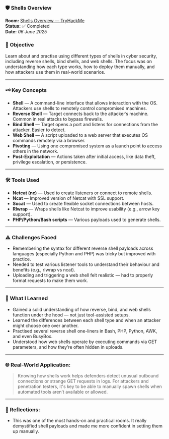 ### 🛡️ Shells Overview

**Room:** [Shells Overview — TryHackMe](https://tryhackme.com/room/shellsoverview)  
**Status:** ✅ Completed  
**Date:** *06 June 2025* 

### 🎯 Objective
Learn about and practise using different types of shells in cyber security, including reverse shells, bind shells, and web shells. The focus was on understanding how each type works, how to deploy them manually, and how attackers use them in real-world scenarios.

---

### 🗝️ Key Concepts  
- **Shell** — A command-line interface that allows interaction with the OS. Attackers use shells to remotely control compromised machines.  
- **Reverse Shell** — Target connects back to the attacker’s machine. Common in real attacks to bypass firewalls.  
- **Bind Shell** — Target opens a port and listens for connections from the attacker. Easier to detect.  
- **Web Shell** — A script uploaded to a web server that executes OS commands remotely via a browser.  
- **Pivoting** — Using one compromised system as a launch point to access others in the network.  
- **Post-Exploitation** — Actions taken after initial access, like data theft, privilege escalation, or persistence.

---

### 🛠️ Tools Used
- **Netcat (nc)** — Used to create listeners or connect to remote shells.  
- **Ncat** — Improved version of Netcat with SSL support.  
- **Socat** — Used to create flexible socket connections between hosts.  
- **Rlwrap** — Wraps shells like Netcat to improve usability (e.g., arrow key support).  
- **PHP/Python/Bash scripts** — Various payloads used to generate shells.

---

### ⚠️ Challenges Faced
- Remembering the syntax for different reverse shell payloads across languages (especially Python and PHP) was tricky but improved with practice.
- Needed to test various listener tools to understand their behaviour and benefits (e.g., rlwrap vs ncat).
- Uploading and triggering a web shell felt realistic — had to properly format requests to make them work.

---

### 🧠 What I Learned
- Gained a solid understanding of how reverse, bind, and web shells function under the hood — not just tool-assisted setups.
- Learned the differences between each shell type and when an attacker might choose one over another.
- Practised several reverse shell one-liners in Bash, PHP, Python, AWK, and even BusyBox.
- Understood how web shells operate by executing commands via GET parameters, and how they’re often hidden in uploads.

---

### 🌐 Real-World Application:
> Knowing how shells work helps defenders detect unusual outbound connections or strange GET requests in logs. For attackers and penetration testers, it's key to be able to manually spawn shells when automated tools aren’t available or allowed.

---

### 💭 Reflections:
- This was one of the most hands-on and practical rooms. It really demystified shell payloads and made me more confident in setting them up manually.
